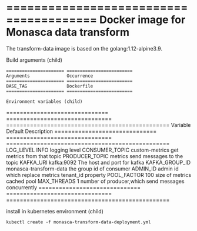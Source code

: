 =======================================
Docker image for Monasca data transform
=======================================
The transform-data image is based on the golang:1.12-alpine3.9.

Build arguments (child)
~~~~~~~~~~~~~~~~~~~~~~~
====================== =========================
Arguments              Occurrence
====================== =========================
BASE_TAG               Dockerfile
====================== =========================

Environment variables (child)
~~~~~~~~~~~~~~~~~~~~~~~~~~~~~
============================== =============================== ================================================
Variable                       Default                         Description
============================== =============================== ================================================
LOG_LEVEL                      INFO                            logging level
CONSUMER_TOPIC                 custom-metrics                  get metrics from that topic
PRODUCER_TOPIC                 metrics                         send messages to the topic
KAFKA_URI                      kafka:9092                      The host and port for kafka
KAFKA_GROUP_ID 	               monasca-transform-data          the group id of consumer
ADMIN_ID                       admin                           id which replace metrics tenant_id property
POOL_FACTOR                    100                             size of metrics cached pool
MAX_THREADS                    1                               number of producer,which send messages concurrently
============================== =============================== ================================================

install in kubernetes environment (child)
~~~~~~~~~~~~~~~~~~~~~~~~~~~~~
kubectl create -f monasca-transform-data-deployment.yml
